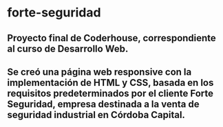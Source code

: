 # forte-seguridad
## Proyecto final de Coderhouse, correspondiente al curso de Desarrollo Web. 
## Se creó una página web responsive con la implementación de HTML y CSS, basada en los requisitos predeterminados por el cliente Forte Seguridad, empresa destinada a la venta de seguridad industrial en Córdoba Capital.
